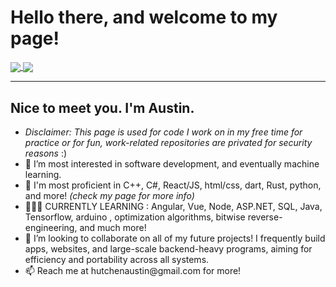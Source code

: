 <h1><b> Hello there, and welcome to my page! </b></h1>
 <a href=""> <img align="center" src="https://github-readme-stats.vercel.app/api/top-langs/?username=austinhutchen&hide_progress=true&langs_count=9&theme=react&line_height=40&hide=css"/> 
  <img align="center" src="https://github-readme-stats.vercel.app/api?username=austinhutchen&height=60&show_icons=true"/> 
</a>
 
<hr>
  <b><h2> Nice to meet you. I'm Austin. </h2> </b>
<ul>
    <li> <i> Disclaimer: This page is used for code I work on in my free time for practice or for fun, work-related repositories are privated for security reasons </i> :) 
  <li>👀 I’m most interested in software development, and eventually machine learning. </li>

  <li> 🌱 I'm most proficient in C++, C#, React/JS, html/css, dart, Rust, python, and more! <i>(check my page for more info)</i></li>
  <li> 👨🏽‍🏫 CURRENTLY LEARNING : Angular, Vue, Node, ASP.NET, SQL,  Java, Tensorflow, arduino , optimization algorithms, bitwise reverse-engineering, and much more! </li>
<!---
austinhutchen/austinhutchen is a ✨ special ✨ repository because its `README.md` (this file) appears on your GitHub profile.
You can click the Preview link to take a look at your changes.
--->

<li> 💞️ I’m looking to collaborate on all of my future projects! I frequently build apps, websites, and large-scale backend-heavy programs, aiming for efficiency and portability across all systems. </li>
  
<li> 📫 Reach me at hutchenaustin@gmail.com for more! </li>
</ul>
